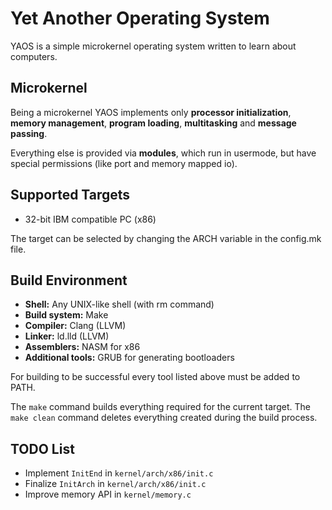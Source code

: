 Yet Another Operating System
============================

YAOS is a simple microkernel operating system written to learn about computers.

Microkernel
-----------

Being a microkernel YAOS implements only **processor initialization**,
**memory management**, **program loading**, **multitasking** and **message passing**.

Everything else is provided via **modules**, which run in usermode, but have
special permissions (like port and memory mapped io).

Supported Targets
-----------------

- 32-bit IBM compatible PC (x86)

The target can be selected by changing the ARCH variable in the config.mk file.

Build Environment
-----------------

- **Shell:** Any UNIX-like shell (with rm command)
- **Build system:** Make
- **Compiler:** Clang (LLVM)
- **Linker:** ld.lld (LLVM)
- **Assemblers:** NASM for x86
- **Additional tools:** GRUB for generating bootloaders

For building to be successful every tool listed above must be added to PATH.

The `make` command builds everything required for the current target.
The `make clean` command deletes everything created during the build process.

TODO List
---------

- Implement `InitEnd` in `kernel/arch/x86/init.c`
- Finalize `InitArch` in `kernel/arch/x86/init.c`
- Improve memory API in `kernel/memory.c`

